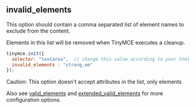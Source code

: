 ## invalid_elements

This option should contain a comma separated list of element names to exclude from the content.

Elements in this list will be removed when TinyMCE executes a cleanup.

```js
tinymce.init({
  selector: "textarea",  // change this value according to your html
  invalid_elements : "strong,em"
});
```

Caution: This option doesn't accept attributes in the list, only elements

Also see [valid_elements](#valid_elements) and [extended_valid_elements](#extended_valid_elements) for more configuration options.
